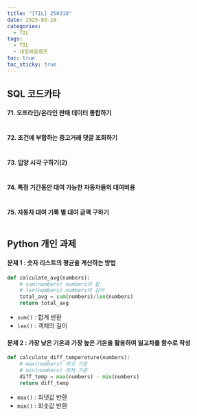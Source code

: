 ```yaml
---
title: "[TIL] 250310"
date: 2025-03-10
categories:
  - TIL
tags:
  - TIL
  - 내일배움캠프
toc: true
toc_sticky: true
---
```

## SQL 코드카타

#### 71. 오프라인/온라인 판매 데이터 통합하기
```sql

```

#### 72. 조건에 부합하는 중고거래 댓글 조회하기
```sql

```

#### 73. 입양 시각 구하기(2)
```sql

```

#### 74. 특정 기간동안 대여 가능한 자동차들의 대여비용
```sql

```

#### 75. 자동차 대여 기록 별 대여 금액 구하기
```sql

```

## Python 개인 과제

#### 문제 1 : 숫자 리스트의 평균을 계산하는 방법

```python
def calculate_avg(numbers):
	# sum(numbers) numbers의 합
	# len(numbers) numbers의 길이
	total_avg = sum(numbers)/len(numbers)
	return total_avg
```

- ```sum()``` : 합계 반환
- ```len()``` : 객체의 길이

#### 문제 2 : 가장 낮은 기온과 가장 높은 기온을 활용하여 일교차를 함수로 작성

```python
def calculate_diff_temperature(numbers):
	# max(numbers) 최고 기온
	# min(numbers) 최저 기온
	diff_temp = max(numbers) - min(numbers)
	return diff_temp
```
- ```max()``` : 최댓값 반환
- ```min()``` : 최솟값 반환